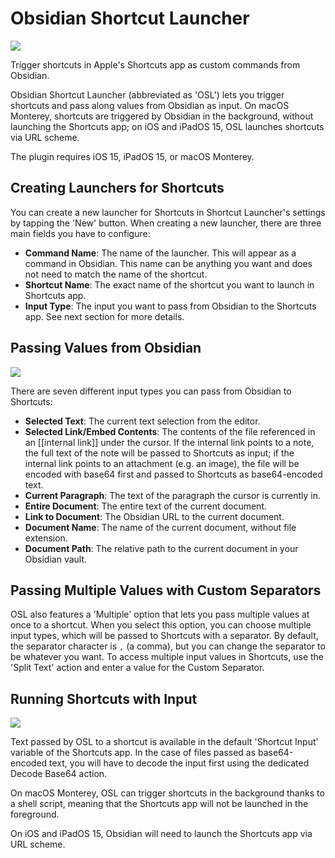 # Obsidian Shortcut Launcher

![](https://cdn.macstories.net/cleanshot-2022-01-21-at-5-39-50-2x-1642783463880.png)

Trigger shortcuts in Apple's Shortcuts app as custom commands from Obsidian. 

Obsidian Shortcut Launcher (abbreviated as 'OSL') lets you trigger shortcuts and pass along values from Obsidian as input. On macOS Monterey, shortcuts are triggered by Obsidian in the background, without launching the Shortcuts app; on iOS and iPadOS 15, OSL launches shortcuts via URL scheme.

The plugin requires iOS 15, iPadOS 15, or macOS Monterey.

## Creating Launchers for Shortcuts

You can create a new launcher for Shortcuts in Shortcut Launcher's settings by tapping the 'New' button. When creating a new launcher, there are three main fields you have to configure:

* **Command Name**: The name of the launcher. This will appear as a command in Obsidian. This name can be anything you want and does not need to match the name of the shortcut.
* **Shortcut Name**: The exact name of the shortcut you want to launch in Shortcuts app.
* **Input Type**: The input you want to pass from Obsidian to the Shortcuts app. See next section for more details.

## Passing Values from Obsidian

![](https://cdn.macstories.net/cleanshot-2022-01-21-at-5-47-57-2x-1642783800591.png)

There are seven different input types you can pass from Obsidian to Shortcuts:

* **Selected Text**: The current text selection from the editor.
* **Selected Link/Embed Contents**: The contents of the file referenced in an [[internal link]] under the cursor. If the internal link points to a note, the full text of the note will be passed to Shortcuts as input; if the internal link points to an attachment (e.g. an image), the file will be encoded with base64 first and passed to Shortcuts as base64-encoded text.
* **Current Paragraph**: The text of the paragraph the cursor is currently in.
* **Entire Document**: The entire text of the current document.
* **Link to Document**: The Obsidian URL to the current document.
* **Document Name**: The name of the current document, without file extension.
* **Document Path**: The relative path to the current document in your Obsidian vault.

## Passing Multiple Values with Custom Separators

OSL also features a 'Multiple' option that lets you pass multiple values at once to a shortcut. When you select this option, you can choose multiple input types, which will be passed to Shortcuts with a separator. By default, the separator character is `,` (a comma), but you can change the separator to be whatever you want. To access multiple input values in Shortcuts, use the 'Split Text' action and enter a value for the Custom Separator.

## Running Shortcuts with Input

![](https://cdn.macstories.net/cleanshot-2022-01-21-at-5-48-32-2x-1642783800940.png)

Text passed by OSL to a shortcut is available in the default 'Shortcut Input' variable of the Shortcuts app. In the case of files passed as base64-encoded text, you will have to decode the input first using the dedicated Decode Base64 action.

On macOS Monterey, OSL can trigger shortcuts in the background thanks to a shell script, meaning that the Shortcuts app will not be launched in the foreground.

On iOS and iPadOS 15, Obsidian will need to launch the Shortcuts app via URL scheme.
